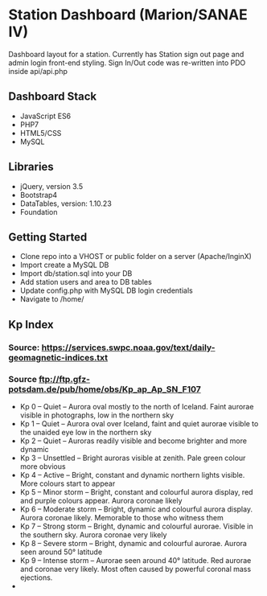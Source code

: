 # Station Dashboard (Marion/SANAE IV)

Dashboard layout for a station. Currently has Station sign out page and admin login front-end styling.
Sign In/Out code was re-written into PDO inside api/api.php


## Dashboard Stack
  * JavaScript ES6
  * PHP7
  * HTML5/CSS
  * MySQL

## Libraries
  * jQuery, version 3.5
  * Bootstrap4
  * DataTables, version: 1.10.23
  * Foundation

## Getting Started
  * Clone repo into a VHOST or public folder on a server (Apache/InginX)
  * Import create a MySQL DB
  * Import db/station.sql into your DB
  * Add station users and area to DB tables
  * Update config.php with MySQL DB login credentials
  * Navigate to <host-url>/home/

## Kp Index
### Source: https://services.swpc.noaa.gov/text/daily-geomagnetic-indices.txt
### Source ftp://ftp.gfz-potsdam.de/pub/home/obs/Kp_ap_Ap_SN_F107
*  Kp 0 – Quiet – Aurora oval mostly to the north of Iceland. Faint aurorae visible in photographs, low in the northern sky
*  Kp 1 – Quiet – Aurora oval over Iceland, faint and quiet aurorae visible to the unaided eye low in the northern sky
*  Kp 2 – Quiet – Auroras readily visible and become brighter and more dynamic
*  Kp 3 – Unsettled – Bright auroras visible at zenith. Pale green colour more obvious
*  Kp 4 – Active – Bright, constant and dynamic northern lights visible. More colours start to appear
*  Kp 5 – Minor storm – Bright, constant and colourful aurora display, red and purple colours appear. Aurora coronae likely
*  Kp 6 – Moderate storm – Bright, dynamic and colourful aurora display. Aurora coronae likely. Memorable to those who witness them
*  Kp 7 – Strong storm – Bright, dynamic and colourful aurorae. Visible in the southern sky. Aurora coronae very likely
*  Kp 8 – Severe storm – Bright, dynamic and colourful aurorae. Aurora seen around 50° latitude
*  Kp 9 – Intense storm – Aurorae seen around 40° latitude. Red aurorae and coronae very likely. Most often caused by powerful coronal mass ejections.
*

